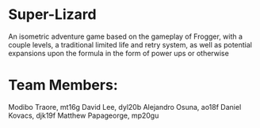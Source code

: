 # Super-Lizard

 An isometric adventure game based on the gameplay of Frogger, with a couple levels, a traditional limited life and retry system, as well as potential expansions upon the formula in the form of power ups or otherwise  
 
 # Team Members:  
 Modibo Traore, mt16g 
 David Lee, dyl20b 
 Alejandro Osuna, ao18f 
 Daniel Kovacs, djk19f 
 Matthew Papageorge, mp20gu
